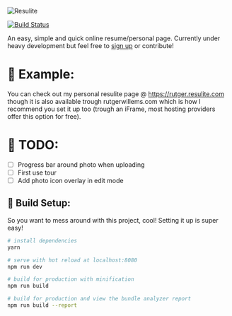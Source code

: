 ![Resulite](https://i.imgur.com/ccyTXM5.png)

[![Build Status](https://travis-ci.org/NickolasBoyer/resulite.svg?branch=master)](https://travis-ci.org/NickolasBoyer/resulite)

An easy, simple and quick online resume/personal page. Currently under heavy development but feel free to [sign up](https://beta.resulite.com/register) or contribute!

# 👱 Example:
You can check out my personal resulite page @ https://rutger.resulite.com though it is also available trough rutgerwillems.com which is how I recommend you set it up too (trough an iFrame, most hosting providers offer this option for free).  

# 🔧 TODO:

- [ ] Progress bar around photo when uploading
- [ ] First use tour
- [ ] Add photo icon overlay in edit mode

## 🚧 Build Setup:
So you want to mess around with this project, cool! Setting it up is super easy!
``` bash
# install dependencies
yarn

# serve with hot reload at localhost:8080
npm run dev

# build for production with minification
npm run build

# build for production and view the bundle analyzer report
npm run build --report
```
